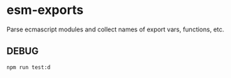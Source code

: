 # esm-exports
Parse ecmascript modules and collect names of export vars, functions, etc.

## DEBUG
```
npm run test:d
```
